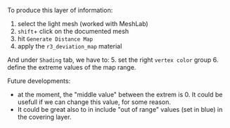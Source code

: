 To produce this layer of information:
1. select the light mesh (worked with MeshLab)
2. `shift`+ click on the documented mesh
3. hit `Generate Distance Map`
4. apply the `r3_deviation_map` material

And under `Shading` tab, we have to:
5. set the right `vertex color` group
6. define the extreme values of the map range.

Future developments:
+ at the moment, the "middle value" between the extrem is 0. It could be usefull if we can change this value, for some reason.
+ It could be great also to in include "out of range" values (set in blue) in the covering layer.
